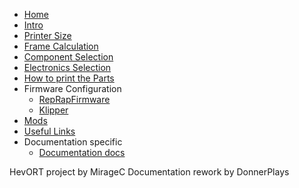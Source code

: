 * [Home](pages/home.md)
* [Intro](pages/intro.md)
* [Printer Size](pages/printer-size.md)
* [Frame Calculation](pages/frame-calculation.md)
* [Component Selection](pages/component-selection.md)
* [Electronics Selection](pages/electronics-selection.md)
* [How to print the Parts](pages/how-to-print-parts.md)
* Firmware Configuration
  * [RepRapFirmware](pages/firmware-configuration/repRapFirmware.md)
  * [Klipper](pages/firmware-configuration/klipper.md)
* [Mods](pages/mods/mods.md)
* [Useful Links](pages/useful-links.md)
* Documentation specific
  * [Documentation docs](pages/documentation-docs.md)



<div class="social-btn-container">
    <a class="social-btn" href="https://www.youtube.com/c/MirageC" target="_blank" rel="noopener"><i class="social-btn-icon fa-brands fa-youtube"></i></a>
    <a class="social-btn" href="https://www.facebook.com/groups/hevort" target="_blank" rel="noopener"><i class="social-btn-icon fa-brands fa-facebook"></i></a>
    <a class="social-btn" href="https://discord.gg/nCYRQAZPWV" target="_blank" rel="noopener"><i class="social-btn-icon fa-brands fa-discord"></i></a>
    <a class="social-btn" href="https://forums.hevort.com/index.php" target="_blank" rel="noopener"><i class="social-btn-icon fa-brands fa-php"></i></a>
</div>

<div class="sidebar-credit-container">
<span><span class="hevort">HevORT</span> project by <span class="hevort">MirageC</span></span>
<span><span class="hevort">Documentation</span> rework by <span class="hevort">DonnerPlays</span></span>

</div>